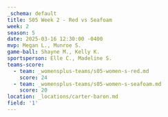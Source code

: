 ```yaml
---
_schema: default
title: S05 Week 2 - Red vs Seafoam
week: 2
season: 5
date: 2025-03-16 12:30:00 -0400
mvp: Megan L., Munroe S.
game-ball: Shayne M., Kelly K.
sportsperson: Elle C., Madeline S.
teams-score:
  - team: _womensplus-teams/s05-women-s-red.md
    score: 24
  - team: _womensplus-teams/s05-women-s-seafoam.md
    score: 20
location: _locations/carter-baron.md
field: '1'
---
```

